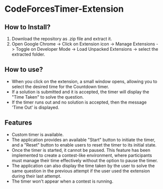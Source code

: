 # CodeForcesTimer-Extension
## How to Install?
1. Download the repository as .zip file and extract it.
2. Open Google Chrome -> Click on Extension icon -> Manage Extensions -> Toggle on Developer Mode -> Load Unpacked Extensions -> select the extracted folder.
## How to use?
- When you click on the extension, a small window opens, allowing you to select the desired time for the Countdown timer.
- If a solution is submitted and it is accepted, the timer will display the "Time Taken" to solve the question.
- If the timer runs out and no solution is accepted, then the message 'Time Out' is displayed.
## Features
- Custom timer is available.
- The application provides an available "Start" button to initiate the timer, and a "Reset" button to enable users to reset the timer to its initial state.
- Once the timer is started, it cannot be paused. This feature has been implemented to create a contest-like environment, where participants must manage their time effectively without the option to pause the timer.
- The application can also display the time taken by the user to solve the same question in the previous attempt if the user used the extension during their last attempt.
- The timer won't appear when a contest is running.
